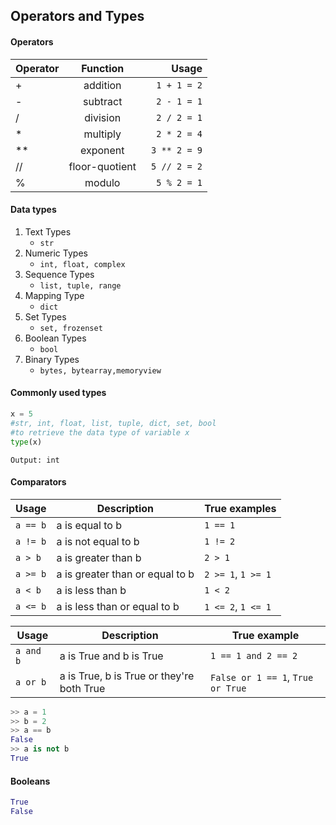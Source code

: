 ## Operators and Types

#### Operators
| Operator |    Function    |              Usage |
| -------- | :------------: | -----------------: |
| +        |    addition    |    ```1 + 1 = 2``` |
| -        |    subtract    |   ``` 2 - 1 = 1``` |
| /        |    division    |   ``` 2 / 2 = 1``` |
| *        |    multiply    |   ``` 2 * 2 = 4``` |
| **       |    exponent    |  ``` 3 ** 2 = 9``` |
| //       | floor-quotient | ``` 5 // 2 = 2 ``` |
| %        |     modulo     |    ```5 % 2 = 1``` |

#### Data types
1. Text Types
   *  ```str```
2. Numeric Types
   * ```int, float, complex```
3. Sequence Types
   * ```list, tuple, range```
4. Mapping Type
   * ```dict```
5. Set Types
   * ```set, frozenset```
6. Boolean Types
   * ```bool```
7. Binary Types
   * ```bytes, bytearray,memoryview```  

#### Commonly used types
```python
x = 5
#str, int, float, list, tuple, dict, set, bool
#to retrieve the data type of variable x
type(x)
```
```
Output: int
```

#### Comparators

| Usage    | Description                     | True examples      |
| -------- | ------------------------------- | ------------------ |
| `a == b` | a is equal to b                 | `1 == 1`           |
| `a != b` | a is not equal to b             | `1 != 2`           |
| `a > b`  | a is greater than b             | `2 > 1`            |
| `a >= b` | a is greater than or equal to b | `2 >= 1`, `1 >= 1` |
| `a < b`  | a is less than b                | `1 < 2`            |
| `a <= b` | a is less than or equal to b    | `1 <= 2`, `1 <= 1` |

| Usage     | Description                               | True example                      |
| --------- | ----------------------------------------- | --------------------------------- |
| `a and b` | a is True and b is True                   | `1 == 1 and 2 == 2`               |
| `a or b`  | a is True, b is True or they're both True | `False or 1 == 1`, `True or True` |

```python
>> a = 1
>> b = 2
>> a == b
False
>> a is not b
True
```

#### Booleans

```python
True
False
```

